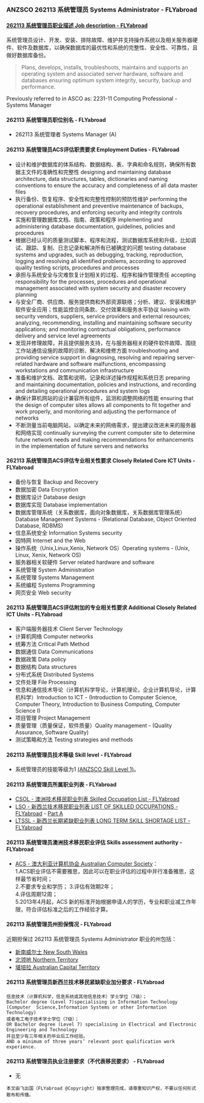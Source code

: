 ### ANZSCO 262113 系统管理员 Systems Administrator - FLYabroad ###

####  [262113 系统管理员职业描述 Job description - FLYabroad](http://www.flyabroadvisa.com/anzsco/2621.html#262113)

系统管理员设计、开发、安装、排除故障、维护并支持操作系统以及相关服务器硬件、软件及数据库，以确保数据库的最优性和系统的完整性、安全性、可靠性，且做好数据库备份。 

> Plans, develops, installs, troubleshoots, maintains and supports an operating system and associated server hardware, software and databases ensuring optimum system integrity, security, backup and performance.

Previously referred to in ASCO as:
2231-11 Computing Professional - Systems Manager

#### 262113 系统管理员职位别名 - FLYabroad
 
- 262113	 系统管理者 Systems Manager (A)

#### 262113 系统管理员ACS评估职责要求 Employment Duties - FLYabroad

- 设计和维护数据库的体系结构、数据结构、表、字典和命名规则，确保所有数据主文件的准确性和完整性 designing and maintaining database architecture, data structures, tables, dictionaries and naming conventions to ensure the accuracy and completeness of all data master files 
- 执行备份、恢复程序、安全性和完整性控制的预防性维护 performing the operational establishment and preventive maintenance of backups, recovery procedures, and enforcing security and integrity controls 
- 实施和管理数据库文档、指南、政策和程序 implementing and administering database documentation, guidelines, policies and procedures 
- 根据已经认可的质量测试脚本、程序和流程，测试数据库系统和升级，比如调试、跟踪、复制、日志记录和解决所有已被确定的问题 testing database systems and upgrades, such as debugging, tracking, reproduction, logging and resolving all identified problems, according to approved quality testing scripts, procedures and processes 
- 承担与系统安全与灾难恢复计划相关的过程、程序和操作管理责任 accepting responsibility for the processes, procedures and operational management associated with system security and disaster recovery planning 
- 与安全厂商、供应商、服务提供商和外部资源联络；分析、建议、安装和维护软件安全应用；性能监控合同条款、交付效果和服务水平协议 liaising with security vendors, suppliers, service providers and external resources; analyzing, recommending, installing and maintaining software security applications; and monitoring contractual obligations, performance delivery and service level agreements 
- 发现并修理故障，并且提供服务支持，在与服务器相关的硬件软件故障、围绕工作站通信设施的故障的诊断、解决和维修方面 troubleshooting and providing service support in diagnosing, resolving and repairing server-related hardware and software malfunctions, encompassing workstations and communication infrastructure 
- 准备和维护文档、政策和说明，记录和详述操作规程和系统日志 preparing and maintaining documentation, policies and instructions, and recording and detailing operational procedures and system logs 
- 确保计算机网站的设计兼容所有组件，监测和调整网络的性能 ensuring that the design of computer sites allows all components to fit together and work properly, and monitoring and adjusting the performance of networks 
- 不断测量当前电脑网站，以确定未来的网络需求，提出建议改进未来的服务器和网络实现 continually surveying the current computer site to determine future network needs and making recommendations for enhancements in the implementation of future servers and networks  

#### 262113 系统管理员ACS评估专业相关性要求 Closely Related Core ICT Units - FLYabroad

- 备份与恢复 Backup and Recovery 
- 数据加密 Data Encryption 
- 数据库设计 Database design 
- 数据库实现 Database implementation  
- 数据库管理系统（关系数据库，面向对象数据库，关系数据库管理系统）Database Management Systems - (Relational Database, Object Oriented Database, RDBMS)  
- 信息系统安全 Information Systems security 
- 因特网 Internet and the Web 
- 操作系统（Unix,Linux,Xenix, Network OS）Operating systems - (Unix, Linux, Xenix, Network OS) 
- 服务器相关软硬件 Server related hardware and software 
- 系统管理 System Administration 
- 系统管理 Systems Management 
- 系统编程 Systems Programming 
- 网页安全 Web security 

#### 262113 系统管理员ACS评估附加的专业相关性要求 Additional Closely Related ICT Units - FLYabroad

- 客户端服务器技术 Client Server Technology 
- 计算机网络 Computer networks 
- 统筹方法 Critical Path Method 
- 数据通信 Data Communications 
- 数据政策 Data policy 
- 数据结构 Data structures 
- 分布式系统 Distributed Systems 
- 文件处理 File Processing 
- 信息和通信技术导论（计算机科学导论，计算机理论，企业计算机导论，计算机科学）Introduction to ICT - (Introduction to Computer Science, Computer Theory, Introduction to Business Computing, Computer Science I) 
- 项目管理 Project Management
- 质量管理（质量保证，软件质量）Quality management - (Quality Assurance, Software Quality) 
- 测试策略和方法 Testing strategies and methods 

#### 262113 系统管理员技术等级 Skill level - FLYabroad

- 系统管理员的技能等级为1 [(ANZSCO Skill Level 1)](http://www.flyabroadvisa.com/anzsco/)。

#### 262113 系统管理员所属职业列表 - FLYabroad

- [CSOL - 澳洲技术移民职业列表 Skilled Occupation List - FLYabroad](http://www.flyabroadvisa.com/sol/)
- [LSO - 新西兰技术移民职业列表 LIST OF SKILLED OCCUPATIONS - FLYabroad](http://nz.flyabroadvisa.com/lso/) - [Part A](parta)
- [LTSSL - 新西兰长期紧缺职业列表 LONG TERM SKILL SHORTAGE LIST - FLYabroad](http://nz.flyabroadvisa.com/work-residence/ltssl.html)

#### 262113 系统管理员澳洲技术移民职业评估 Skills assessment authority - FLYabroad

- [ACS - 澳大利亚计算机协会 Australian Computer Society](http://www.flyabroadvisa.com/ass/acs.html)：      
1.ACS职业评估不需要雅思，因此可以在职业评估的过程中并行准备雅思，这样最节省时间；     
2.不要求专业和学历；
3.评估有效期2年；    
4.评估周期12周；   
5.2013年4月起，ACS 新的标准开始根据申请人的学历，专业和职业减工作年限，符合评估标准之后的工作经验才算。

#### 262113 系统管理员州担保情况 - FLYabroad

近期担保过 262113 系统管理员 Systems Administrator 职业的州包括：

- [新南威尔士 New South Wales](http://www.flyabroadvisa.com/zdb/nsw.html)
- [北领地 Northern Territory](http://www.flyabroadvisa.com/zdb/nt.html)
- [堪培拉 Australian Capital Territory](http://www.flyabroadvisa.com/zdb/act.html)

#### 262113 系统管理员新西兰技术移民紧缺职业加分要求 - FLYabroad

    信息技术（计算机科学，信息系统或其他信息技术）学士学位（7级）；
    Bachelor degree (Level 7)specialising in Information Technology (Computer  Science,Information Systems or other Information Technology) 
    或者电工电子技术学士学位（7级）；
    OR Bachelor degree (Level 7) specialising in Electrical and Electronic  Engineering and Technology 
    并且至少有三年相关的毕业后工作经验。
    AND a minimum of three years’ relevant post qualification work experience.

#### 262113 系统管理员执业注册要求（不代表移民要求） - FLYabroad

- 无

`本文由飞出国（FLYabroad @Copyright）独家整理完成，请尊重知识产权，不要以任何形式散布和传播。`